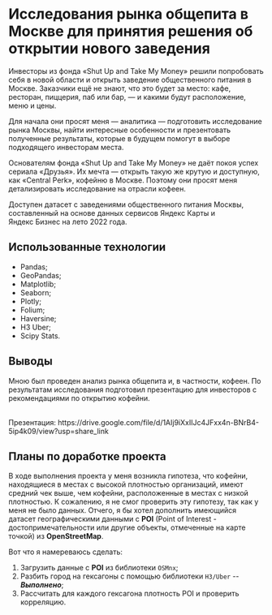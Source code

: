 #  Исследования рынка общепита в Москве для принятия решения об открытии нового заведения
Инвесторы из фонда «Shut Up and Take My Money» решили попробовать себя в новой области и открыть заведение общественного питания в Москве. Заказчики ещё не знают, что это будет за место: кафе, ресторан, пиццерия, паб или бар, — и какими будут расположение, меню и цены.

Для начала они просят меня — аналитика — подготовить исследование рынка Москвы, найти интересные особенности и презентовать полученные результаты, которые в будущем помогут в выборе подходящего инвесторам места.

Основателям фонда «Shut Up and Take My Money» не даёт покоя успех сериала «Друзья». Их мечта — открыть такую же крутую и доступную, как «Central Perk», кофейню в Москве. Поэтому они просят меня детализировать исследование на отрасли кофеен.

Доступен датасет с заведениями общественного питания Москвы, составленный на основе данных сервисов Яндекс Карты и Яндекс Бизнес на лето 2022 года.

## Использованные технологии
- Pandas;
- GeoPandas;
- Matplotlib;
- Seaborn;
- Plotly;
- Folium;
- Haversine;
- H3 Uber;
- Scipy Stats.

## Выводы
Мною был проведен анализ рынка общепита и, в частности, кофеен. По результатам исследования подготовил презентацию для инвесторов с рекомендациями по открытию кофейни.

<br>
Презентация: https://drive.google.com/file/d/1AIj9iXxIIJc4JFxx4n-BNrB4-5ip4k09/view?usp=share_link
<br>

## Планы по доработке проекта

В ходе выполнения проекта у меня возникла гипотеза, что кофейни, находящиеся в местах с высокой плотностью организаций, имеют средний чек выше, чем кофейни, расположенные в местах с низкой плотностью. К сожалению, я не смог проверить эту гипотезу, так как у меня не было данных. Отчего, я бы хотел дополнить имеющийся датасет географическими данными с **POI** (Point of Interest - достопримечательности или другие объекты, отмеченные на карте точкой) из **OpenStreetMap**.

Вот что я намереваюсь сделать:
1. Загрузить данные с **POI** из библиотеки `OSMnx`;
2. Разбить город на гексагоны с помощью библиотеки `H3/Uber` -- ***Выполнено***;
3. Рассчитать для каждого гексагона плотность POI и проверить корреляцию.
